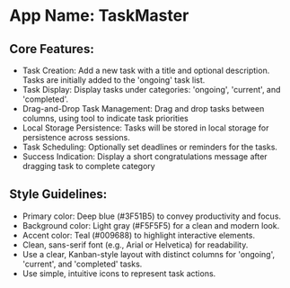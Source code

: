 # **App Name**: TaskMaster

## Core Features:

- Task Creation: Add a new task with a title and optional description. Tasks are initially added to the 'ongoing' task list.
- Task Display: Display tasks under categories: 'ongoing', 'current', and 'completed'.
- Drag-and-Drop Task Management: Drag and drop tasks between columns, using tool to indicate task priorities
- Local Storage Persistence: Tasks will be stored in local storage for persistence across sessions.
- Task Scheduling: Optionally set deadlines or reminders for the tasks.
- Success Indication: Display a short congratulations message after dragging task to complete category

## Style Guidelines:

- Primary color: Deep blue (#3F51B5) to convey productivity and focus.
- Background color: Light gray (#F5F5F5) for a clean and modern look.
- Accent color: Teal (#009688) to highlight interactive elements.
- Clean, sans-serif font (e.g., Arial or Helvetica) for readability.
- Use a clear, Kanban-style layout with distinct columns for 'ongoing', 'current', and 'completed' tasks.
- Use simple, intuitive icons to represent task actions.
